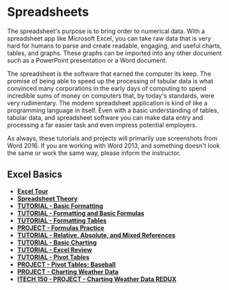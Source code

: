 # Spreadsheets

The spreadsheet's purpose is to bring order to numerical data. With a spreadsheet app like Microsoft Excel, you can take raw data that is very hard for humans to parse and create readable, engaging, and useful charts, tables, and graphs. These graphs can be imported into any other document such as a PowerPoint presentation or a Word document.

The spreadsheet is the software that earned the computer its keep. The promise of being able to speed up the processing of tabular data is what convinced many corporations in the early days of computing to spend incredible sums of money on computers that, by today's standards, were very rudimentary. The modern spreadsheet application is kind of like a programming language in itself. Even with a basic understanding of tables, tabular data, and spreadsheet software you can make data entry and processing a far easier task and even impress potential employers.

<div class="alert alert-info">As always, these tutorials and projects will primarily use screenshots from Word 2016. If you are working with Word 2013, and something doesn't look the same or work the same way, please inform the instructor.</div>

## Excel Basics

* [**Excel Tour**](excel_tour.md)
* [**Spreadsheet Theory**](spreadsheet_theory.md)
* [**TUTORIAL - Basic Formatting**](tutorial1-1.md)
* [**TUTORIAL - Formatting and Basic Formulas**](tutorial1-2.md)
* [**TUTORIAL - Formatting Tables**](tutorial2-formatting.md)
* [**PROJECT - Formulas Practice**](exercises1-formulas.md)
* [**TUTORIAL - Relative, Absolute, and Mixed References**](tutorial-references.md)
* [**TUTORIAL - Basic Charting**](tutorial-functions-charts.md)
* [**TUTORIAL - Excel Review**](project_excel_review.md)
* [**TUTORIAL - Pivot Tables**](tutorial_pivot_tables.md)
* [**PROJECT - Pivot Tables: Baseball**](project-pivot.md)
* [**PROJECT - Charting Weather Data**](project-chart.md)
* [**ITECH 150 - PROJECT - Charting Weather Data REDUX**](project_weather_2.md)
